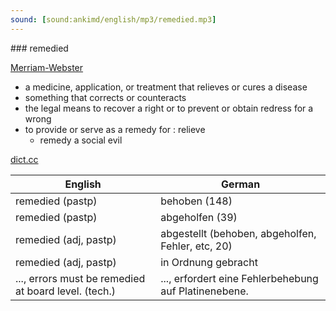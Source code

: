 ```yaml
---
sound: [sound:ankimd/english/mp3/remedied.mp3]
---
```


\### remedied

[Merriam-Webster](https://www.merriam-webster.com/dictionary/remedied)

- a medicine, application, or treatment that relieves or cures a disease
- something that corrects or counteracts
- the legal means to recover a right or to prevent or obtain redress for a wrong
- to provide or serve as a remedy for : relieve
    - remedy a social evil

[dict.cc](https://www.dict.cc/remedied)

| English        | German       |
| -------------- | ------------ |
| remedied (pastp) | behoben (148) |
| remedied (pastp) | abgeholfen (39) |
| remedied (adj, pastp) | abgestellt (behoben, abgeholfen, Fehler, etc, 20) |
| remedied (adj, pastp) | in Ordnung gebracht |
| ..., errors must be remedied at board level. (tech.) | ..., erfordert eine Fehlerbehebung auf Platinenebene. |
